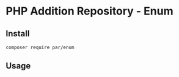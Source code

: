 PHP Addition Repository - Enum
==============================

Install
-------

```
composer require par/enum
```

Usage
-----

